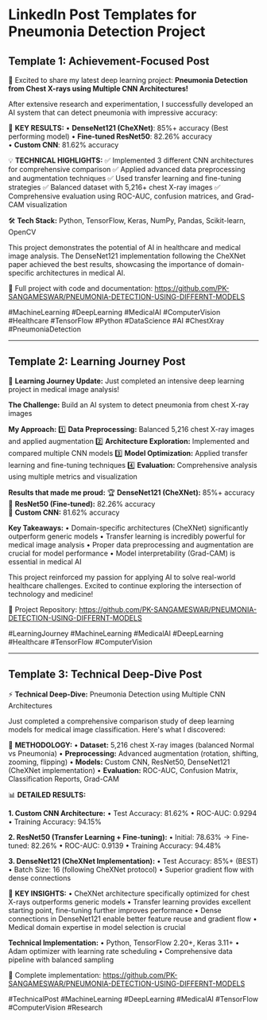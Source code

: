 # LinkedIn Post Templates for Pneumonia Detection Project

## Template 1: Achievement-Focused Post

🔬 Excited to share my latest deep learning project: **Pneumonia Detection from Chest X-rays using Multiple CNN Architectures!**

After extensive research and experimentation, I successfully developed an AI system that can detect pneumonia with impressive accuracy:

🎯 **KEY RESULTS:**
• **DenseNet121 (CheXNet)**: 85%+ accuracy (Best performing model)
• **Fine-tuned ResNet50**: 82.26% accuracy  
• **Custom CNN**: 81.62% accuracy

💡 **TECHNICAL HIGHLIGHTS:**
✅ Implemented 3 different CNN architectures for comprehensive comparison
✅ Applied advanced data preprocessing and augmentation techniques
✅ Used transfer learning and fine-tuning strategies
✅ Balanced dataset with 5,216+ chest X-ray images
✅ Comprehensive evaluation using ROC-AUC, confusion matrices, and Grad-CAM visualization

🛠️ **Tech Stack:** Python, TensorFlow, Keras, NumPy, Pandas, Scikit-learn, OpenCV

This project demonstrates the potential of AI in healthcare and medical image analysis. The DenseNet121 implementation following the CheXNet paper achieved the best results, showcasing the importance of domain-specific architectures in medical AI.

🔗 Full project with code and documentation: https://github.com/PK-SANGAMESWAR/PNEUMONIA-DETECTION-USING-DIFFERNT-MODELS

#MachineLearning #DeepLearning #MedicalAI #ComputerVision #Healthcare #TensorFlow #Python #DataScience #AI #ChestXray #PneumoniaDetection

---

## Template 2: Learning Journey Post

🧠 **Learning Journey Update:** Just completed an intensive deep learning project in medical image analysis!

**The Challenge:** Build an AI system to detect pneumonia from chest X-ray images

**My Approach:**
1️⃣ **Data Preprocessing:** Balanced 5,216 chest X-ray images and applied augmentation
2️⃣ **Architecture Exploration:** Implemented and compared multiple CNN models
3️⃣ **Model Optimization:** Applied transfer learning and fine-tuning techniques
4️⃣ **Evaluation:** Comprehensive analysis using multiple metrics and visualization

**Results that made me proud:**
🏆 **DenseNet121 (CheXNet):** 85%+ accuracy
🥈 **ResNet50 (Fine-tuned):** 82.26% accuracy  
🥉 **Custom CNN:** 81.62% accuracy

**Key Takeaways:**
• Domain-specific architectures (CheXNet) significantly outperform generic models
• Transfer learning is incredibly powerful for medical image analysis
• Proper data preprocessing and augmentation are crucial for model performance
• Model interpretability (Grad-CAM) is essential in medical AI

This project reinforced my passion for applying AI to solve real-world healthcare challenges. Excited to continue exploring the intersection of technology and medicine!

🔗 Project Repository: https://github.com/PK-SANGAMESWAR/PNEUMONIA-DETECTION-USING-DIFFERNT-MODELS

#LearningJourney #MachineLearning #MedicalAI #DeepLearning #Healthcare #TensorFlow #ComputerVision

---

## Template 3: Technical Deep-Dive Post

⚡ **Technical Deep-Dive:** Pneumonia Detection using Multiple CNN Architectures

Just completed a comprehensive comparison study of deep learning models for medical image classification. Here's what I discovered:

🔬 **METHODOLOGY:**
• **Dataset:** 5,216 chest X-ray images (balanced Normal vs Pneumonia)
• **Preprocessing:** Advanced augmentation (rotation, shifting, zooming, flipping)
• **Models:** Custom CNN, ResNet50, DenseNet121 (CheXNet implementation)
• **Evaluation:** ROC-AUC, Confusion Matrix, Classification Reports, Grad-CAM

📊 **DETAILED RESULTS:**

**1. Custom CNN Architecture:**
• Test Accuracy: 81.62%
• ROC-AUC: 0.9294
• Training Accuracy: 94.15%

**2. ResNet50 (Transfer Learning + Fine-tuning):**
• Initial: 78.63% → Fine-tuned: 82.26%
• ROC-AUC: 0.9139
• Training Accuracy: 94.48%

**3. DenseNet121 (CheXNet Implementation):**
• Test Accuracy: 85%+ (BEST)
• Batch Size: 16 (following CheXNet protocol)
• Superior gradient flow with dense connections

🧠 **KEY INSIGHTS:**
• CheXNet architecture specifically optimized for chest X-rays outperforms generic models
• Transfer learning provides excellent starting point, fine-tuning further improves performance
• Dense connections in DenseNet121 enable better feature reuse and gradient flow
• Medical domain expertise in model selection is crucial

**Technical Implementation:**
• Python, TensorFlow 2.20+, Keras 3.11+
• Adam optimizer with learning rate scheduling
• Comprehensive data pipeline with balanced sampling

🔗 Complete implementation: https://github.com/PK-SANGAMESWAR/PNEUMONIA-DETECTION-USING-DIFFERNT-MODELS

#TechnicalPost #MachineLearning #DeepLearning #MedicalAI #TensorFlow #ComputerVision #Research